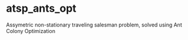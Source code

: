 # atsp_ants_opt

Assymetric non-stationary traveling salesman problem, solved using Ant Colony Optimization
